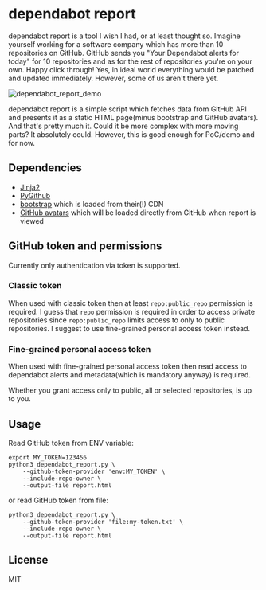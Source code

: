 # dependabot report

dependabot report is a tool I wish I had, or at least thought so. Imagine
yourself working for a software company which has more than 10 repositories on
GitHub. GitHub sends you "Your Dependabot alerts for today" for 10 repositories
and as for the rest of repositories you're on your own. Happy click through!
Yes, in ideal world everything would be patched and updated immediately.
However, some of us aren't there yet.

![dependabot_report_demo][dependabot_report_demo]

dependabot report is a simple script which fetches data from GitHub API and
presents it as a static HTML page(minus bootstrap and GitHub avatars). And
that's pretty much it. Could it be more complex with more moving parts? It
absolutely could. However, this is good enough for PoC/demo and for now.

## Dependencies

* [Jinja2]
* [PyGithub]
* [bootstrap] which is loaded from their(!) CDN
* [GitHub avatars] which will be loaded directly from GitHub when report is
  viewed

## GitHub token and permissions

Currently only authentication via token is supported.

### Classic token

When used with classic token then at least `repo:public_repo` permission is
required. I guess that `repo` permission is required in order to access private
repositories since `repo:public_repo` limits access to only to public
repositories. I suggest to use fine-grained personal access token instead.

### Fine-grained personal access token

When used with fine-grained personal access token then read access to
dependabot alerts and metadata(which is mandatory anyway) is required.

Whether you grant access only to public, all or selected repositories, is up to
you.

## Usage

Read GitHub token from ENV variable:

```
export MY_TOKEN=123456
python3 dependabot_report.py \
    --github-token-provider 'env:MY_TOKEN' \
    --include-repo-owner \
    --output-file report.html
```

or read GitHub token from file:

```
python3 dependabot_report.py \
    --github-token-provider 'file:my-token.txt' \
    --include-repo-owner \
    --output-file report.html
```

## License

MIT

[Jinja2]: https://pypi.org/project/Jinja2/
[PyGithub]: https://pypi.org/project/PyGithub/
[bootstrap]: https://getbootstrap.com
[GitHub avatars]: https://docs.github.com/en/account-and-profile/setting-up-and-managing-your-github-profile/customizing-your-profile/personalizing-your-profile
[dependabot_report_demo]: https://github.com/user-attachments/assets/e294b252-be4f-456c-ba9f-c9c709f7000c
